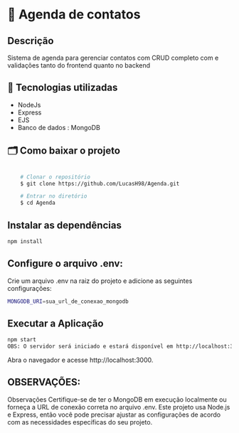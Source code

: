 # 🔖&nbsp;Agenda de contatos
## Descrição
Sistema de agenda  para gerenciar contatos com CRUD completo com e validações tanto do frontend quanto no backend



## 🚀  Tecnologias utilizadas

- NodeJs
- Express
- EJS
- Banco de dados : MongoDB

##  🗂 Como baixar o projeto


```bash

    # Clonar o repositório
    $ git clone https://github.com/LucasH98/Agenda.git

    # Entrar no diretório
    $ cd Agenda
```

## Instalar as dependências

```bash
npm install
```

## Configure o arquivo .env:
Crie um arquivo .env na raiz do projeto e adicione as seguintes configurações:
```bash
MONGODB_URI=sua_url_de_conexao_mongodb
```
## Executar a Aplicação

```bash
npm start
OBS: O servidor será iniciado e estará disponível em http://localhost:3000
```
Abra o navegador e acesse http://localhost:3000.

## OBSERVAÇÕES:
Observações
Certifique-se de ter o MongoDB em execução localmente ou forneça a URL de conexão correta no arquivo .env.
Este projeto usa Node.js e Express, então você pode precisar ajustar as configurações de acordo com as necessidades específicas do seu projeto.





